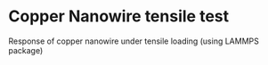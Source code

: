 # Copper Nanowire tensile test
Response of copper nanowire under tensile loading (using LAMMPS package)
